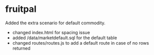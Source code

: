 # fruitpal


Added the extra scenario for default commodity. 
- changed index.html for spacing issue
- added /data/marketdefault.sql for the default table
- changed routes/routes.js to add a default route in case of no rows returned
